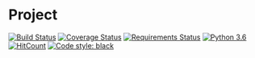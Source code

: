 
# Project

[![Build Status](https://travis-ci.com/64blowfish/fb-data.svg?token=pcdtCRrkutqGtsN9Ut2j&branch=master)]((https://travis-ci.com/64blowfish/fb-data.svg?token=pcdtCRrkutqGtsN9Ut2j&branch=master))
[![Coverage Status](https://coveralls.io/repos/github/64blowfish/fb-data/badge.svg?branch=master)](https://coveralls.io/github/64blowfish/fb-data?branch=master)
    [![Requirements Status](https://requires.io/github/64blowfish/fb-data/requirements.svg)](https://requires.io/github/64blowfish/fb-data/requirements)
[![Python 3.6](https://img.shields.io/badge/python-3.6-blue.svg)](https://www.python.org/downloads/release/python-360/)
[![HitCount](http://hits.dwyl.io/64blowfish/fb-data.svg)](http://hits.dwyl.io/64blowfish/fb-data)
[![Code style: black](https://img.shields.io/badge/code%20style-black-000000.svg)](https://github.com/ambv/black)

